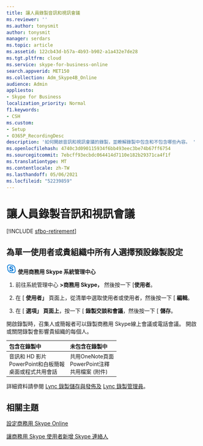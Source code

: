 ```yaml
---
title: 讓人員錄製音訊和視訊會議
ms.reviewer: ''
ms.author: tonysmit
author: tonysmit
manager: serdars
ms.topic: article
ms.assetid: 122cb43d-b57a-4b93-b902-a1a432e7de28
ms.tgt.pltfrm: cloud
ms.service: skype-for-business-online
search.appverid: MET150
ms.collection: Adm_Skype4B_Online
audience: Admin
appliesto:
- Skype for Business
localization_priority: Normal
f1.keywords:
- CSH
ms.custom:
- Setup
- O365P_RecordingDesc
description: '如何開啟音訊和視訊會議的錄製，並瞭解錄製中包含和不包含哪些內容。 '
ms.openlocfilehash: 4740c3d090115934f6bb493eec3be74b67ff6754
ms.sourcegitcommit: 7ebcff93ecbdc064414d7110e182b29371ca4f1f
ms.translationtype: MT
ms.contentlocale: zh-TW
ms.lasthandoff: 05/06/2021
ms.locfileid: "52239859"
---
```

# <a name="let-people-record-their-audio-and-video-conferences"></a>讓人員錄製音訊和視訊會議

[!INCLUDE [sfbo-retirement](../../Hub/includes/sfbo-retirement.md)]

## <a name="choose-the-default-recording-setting-for-a-single-user-or-everyone-in-your-organization"></a>為單一使用者或貴組織中所有人選擇預設錄製設定

![商務用 Skype 標誌圖示](../images/sfb-logo-30x30.png) **使用商務用 Skype 系統管理中心**

1. 前往系統管理中心 **>商務用 Skype，** 然後按一下 [**使用者**。
    
2. 在 [ **使用者」** 頁面上，從清單中選取使用者或使用者，然後按一下 [ **編輯**。
    
3. 在 [ **選項」 頁面上**，按一下 [ **錄製交談和會議**，然後按一下 [ **儲存**。
    
開啟錄製時，召集人或簡報者可以錄製商務用 Skype線上會議或電話會議。 開啟或關閉錄製會影響貴組織的每個人。
  
|**包含在錄製中**|**未包含在錄製中**|
|:-----|:-----|
|音訊和 HD 影片  <br/> PowerPoint和白板簡報  <br/> 桌面或程式共用會話  <br/> |共用OneNote頁面  <br/> PowerPoint注釋  <br/> 共用檔案 (附件)   <br/> |
   
詳細資料請參閱 [Lync 錄製儲存與發佈及](https://support.office.com/article/83cf1507-0f05-40f5-a520-5a6c133bc33e) [Lync 錄製管理員](https://support.office.com/article/fa915c55-ff55-45c0-b372-1ef5596da10b)。 
  
## <a name="related-topics"></a>相關主題
[設定商務用 Skype Online](set-up-skype-for-business-online.md)

[讓商務用 Skype 使用者新增 Skype 連絡人](let-skype-for-business-users-add-skype-contacts.md)

  
 
